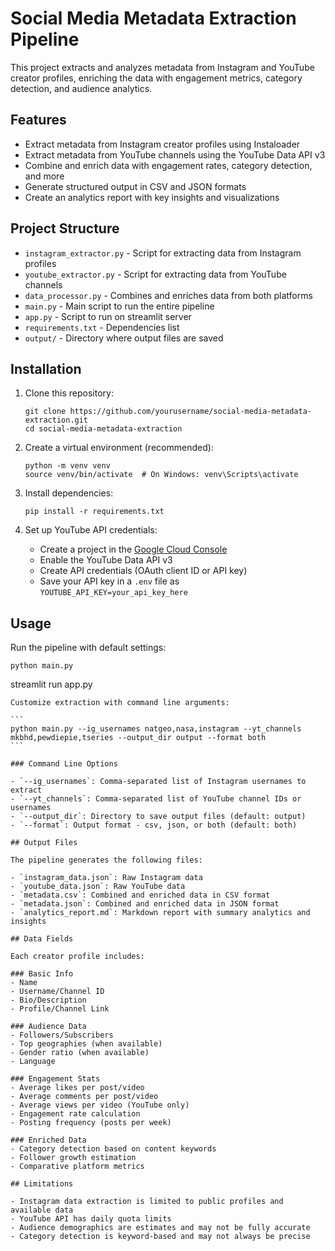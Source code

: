 # Social Media Metadata Extraction Pipeline

This project extracts and analyzes metadata from Instagram and YouTube creator profiles, enriching the data with engagement metrics, category detection, and audience analytics.

## Features

- Extract metadata from Instagram creator profiles using Instaloader
- Extract metadata from YouTube channels using the YouTube Data API v3
- Combine and enrich data with engagement rates, category detection, and more
- Generate structured output in CSV and JSON formats
- Create an analytics report with key insights and visualizations

## Project Structure

- `instagram_extractor.py` - Script for extracting data from Instagram profiles
- `youtube_extractor.py` - Script for extracting data from YouTube channels
- `data_processor.py` - Combines and enriches data from both platforms
- `main.py` - Main script to run the entire pipeline
- `app.py` - Script to run on streamlit server 
- `requirements.txt` - Dependencies list
- `output/` - Directory where output files are saved

## Installation

1. Clone this repository:
   ```
   git clone https://github.com/yourusername/social-media-metadata-extraction.git
   cd social-media-metadata-extraction
   ```

2. Create a virtual environment (recommended):
   ```
   python -m venv venv
   source venv/bin/activate  # On Windows: venv\Scripts\activate
   ```

3. Install dependencies:
   ```
   pip install -r requirements.txt
   ```

4. Set up YouTube API credentials:
   - Create a project in the [Google Cloud Console](https://console.cloud.google.com/)
   - Enable the YouTube Data API v3
   - Create API credentials (OAuth client ID or API key)
   - Save your API key in a `.env` file as `YOUTUBE_API_KEY=your_api_key_here`

## Usage

Run the pipeline with default settings:

```
python main.py
```
streamlit run app.py

````
Customize extraction with command line arguments:

```
python main.py --ig_usernames natgeo,nasa,instagram --yt_channels mkbhd,pewdiepie,tseries --output_dir output --format both
```

### Command Line Options

- `--ig_usernames`: Comma-separated list of Instagram usernames to extract
- `--yt_channels`: Comma-separated list of YouTube channel IDs or usernames
- `--output_dir`: Directory to save output files (default: output)
- `--format`: Output format - csv, json, or both (default: both)

## Output Files

The pipeline generates the following files:

- `instagram_data.json`: Raw Instagram data
- `youtube_data.json`: Raw YouTube data
- `metadata.csv`: Combined and enriched data in CSV format
- `metadata.json`: Combined and enriched data in JSON format
- `analytics_report.md`: Markdown report with summary analytics and insights

## Data Fields

Each creator profile includes:

### Basic Info
- Name
- Username/Channel ID
- Bio/Description
- Profile/Channel Link

### Audience Data
- Followers/Subscribers
- Top geographies (when available)
- Gender ratio (when available)
- Language

### Engagement Stats
- Average likes per post/video
- Average comments per post/video
- Average views per video (YouTube only)
- Engagement rate calculation
- Posting frequency (posts per week)

### Enriched Data
- Category detection based on content keywords
- Follower growth estimation
- Comparative platform metrics

## Limitations

- Instagram data extraction is limited to public profiles and available data
- YouTube API has daily quota limits
- Audience demographics are estimates and may not be fully accurate
- Category detection is keyword-based and may not always be precise
